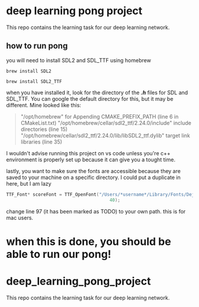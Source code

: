 # deep learning pong project
This repo contains the learning task for our deep learning network. 

## how to run pong
you will need to install SDL2 and SDL_TTF using homebrew

```commandline
brew install SDL2

brew install SDL2_TTF
```
when you have installed it, look for the directory of the ***.h*** files for SDL and SDL_TTF. You 
can google the default directory for this, but it may be different. Mine looked like this:

> "/opt/homebrew" for Appending CMAKE_PREFIX_PATH (line 6 in CMakeList.txt)
> "/opt/homebrew/cellar/sdl2_ttf/2.24.0/include" include directories (line 15)
> "/opt/homebrew/cellar/sdl2_ttf/2.24.0/lib/libSDL2_ttf.dylib" target link libraries (line 35)

I wouldn't advise running this project on vs code unless you're c++ environment is properly set up 
because it can give you a tought time.

lastly, you want to make sure the fonts are accessible because they are saved to your machine on a 
specific directory. I could put a duplicate in here, but I am lazy

```c++
TTF_Font* scoreFont = TTF_OpenFont("/Users/*username*/Library/Fonts/DejaVuSansMono.ttf",
                                       40);
```

change line 97 (it has been marked as TODO) to your own path. this is for mac users.

when this is done, you should be able to run our pong!
=======
# deep_learning_pong_project

This repo contains the learning task for our deep learning network.